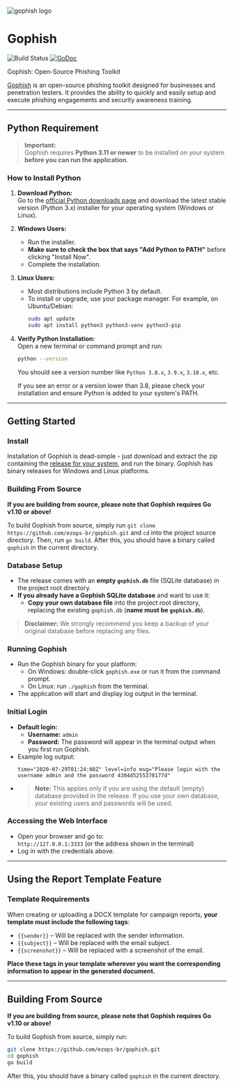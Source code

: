 ![gophish logo](https://raw.github.com/gophish/gophish/master/static/images/gophish_purple.png)

Gophish
=======

![Build Status](https://github.com/ezops-br/gophish/workflows/CI/badge.svg) [![GoDoc](https://godoc.org/github.com/ezops-br/gophish?status.svg)](https://godoc.org/github.com/ezops-br/gophish)

Gophish: Open-Source Phishing Toolkit

[Gophish](https://getgophish.com) is an open-source phishing toolkit designed for businesses and penetration testers. It provides the ability to quickly and easily setup and execute phishing engagements and security awareness training.

---

## Python Requirement

> **Important:**  
> Gophish requires **Python 3.11 or newer** to be installed on your system **before you can run the application**.

### How to Install Python

1. **Download Python:**  
   Go to the [official Python downloads page](https://www.python.org/downloads/) and download the latest stable version (Python 3.x) installer for your operating system (Windows or Linux).

2. **Windows Users:**  
   - Run the installer.
   - **Make sure to check the box that says "Add Python to PATH"** before clicking "Install Now".
   - Complete the installation.

3. **Linux Users:**  
   - Most distributions include Python 3 by default.  
   - To install or upgrade, use your package manager. For example, on Ubuntu/Debian:  
     ```sh
     sudo apt update
     sudo apt install python3 python3-venv python3-pip
     ```

4. **Verify Python Installation:**  
   Open a new terminal or command prompt and run:
   ```sh
   python --version
   ```
   You should see a version number like `Python 3.8.x`, `3.9.x`, `3.10.x`, etc.

   If you see an error or a version lower than 3.8, please check your installation and ensure Python is added to your system's PATH.

---

## Getting Started

### Install

Installation of Gophish is dead-simple - just download and extract the zip containing the [release for your system](https://github.com/ezops-br/gophish/releases/), and run the binary. Gophish has binary releases for Windows and Linux platforms.

### Building From Source
**If you are building from source, please note that Gophish requires Go v1.10 or above!**

To build Gophish from source, simply run ```git clone https://github.com/ezops-br/gophish.git``` and ```cd``` into the project source directory. Then, run ```go build```. After this, you should have a binary called ```gophish``` in the current directory.

### Database Setup

- The release comes with an **empty `gophish.db`** file (SQLite database) in the project root directory.
- **If you already have a Gophish SQLite database** and want to use it:
  - **Copy your own database file** into the project root directory, replacing the existing `gophish.db` (**name must be `gophish.db`**).

> **Disclaimer:** We strongly recommend you keep a backup of your original database before replacing any files.

### Running Gophish

- Run the Gophish binary for your platform:
  - On Windows: double-click `gophish.exe` or run it from the command prompt.
  - On Linux: run `./gophish` from the terminal.
- The application will start and display log output in the terminal.

### Initial Login

- **Default login:**  
  - **Username:** `admin`  
  - **Password:** The password will appear in the terminal output when you first run Gophish.
- Example log output:
  ```
  time="2020-07-29T01:24:08Z" level=info msg="Please login with the username admin and the password 4304d5255378177d"
  ```
- > **Note:** This applies only if you are using the default (empty) database provided in the release. If you use your own database, your existing users and passwords will be used.

### Accessing the Web Interface

- Open your browser and go to:  
  `http://127.0.0.1:3333` (or the address shown in the terminal)
- Log in with the credentials above.

---

## Using the Report Template Feature

### Template Requirements

When creating or uploading a DOCX template for campaign reports, **your template must include the following tags**:

- `{{sender}}` – Will be replaced with the sender information.
- `{{subject}}` – Will be replaced with the email subject.
- `{{screenshot}}` – Will be replaced with a screenshot of the email.

**Place these tags in your template wherever you want the corresponding information to appear in the generated document.**

---

## Building From Source

**If you are building from source, please note that Gophish requires Go v1.10 or above!**

To build Gophish from source, simply run:

```sh
git clone https://github.com/ezops-br/gophish.git
cd gophish
go build
```

After this, you should have a binary called `gophish` in the current directory.
